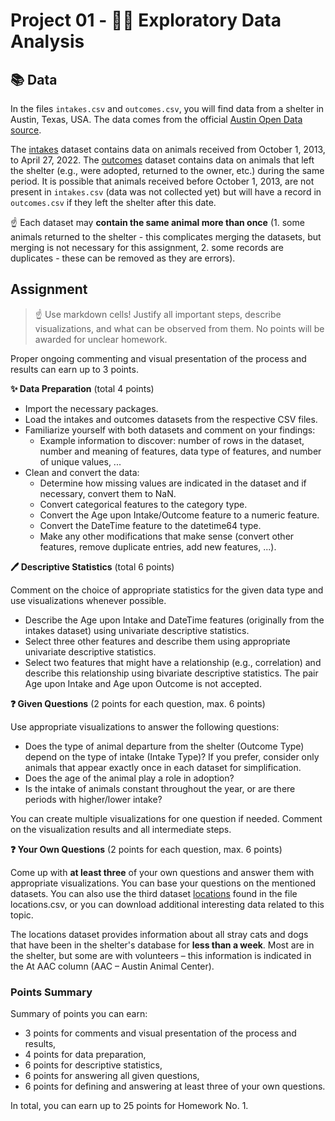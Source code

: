 # Project 01 - 🕵️‍♀️ Exploratory Data Analysis

## 📚 Data
In the files `intakes.csv` and `outcomes.csv`, you will find data from a shelter in Austin, Texas, USA. The data comes from the official [Austin Open Data source](https://data.austintexas.gov/).

The [intakes](https://data.austintexas.gov/Health-and-Community-Services/Austin-Animal-Center-Intakes/wter-evkm) dataset contains data on animals received from October 1, 2013, to April 27, 2022. The [outcomes](https://data.austintexas.gov/Health-and-Community-Services/Austin-Animal-Center-Outcomes/9t4d-g238) dataset contains data on animals that left the shelter (e.g., were adopted, returned to the owner, etc.) during the same period. It is possible that animals received before October 1, 2013, are not present in `intakes.csv` (data was not collected yet) but will have a record in `outcomes.csv` if they left the shelter after this date.

☝️ Each dataset may **contain the same animal more than once** (1. some animals returned to the shelter - this complicates merging the datasets, but merging is not necessary for this assignment, 2. some records are duplicates - these can be removed as they are errors).

## Assignment
> ☝️ Use markdown cells! Justify all important steps, describe visualizations, and what can be observed from them. No points will be awarded for unclear homework.

Proper ongoing commenting and visual presentation of the process and results can earn up to 3 points.

**✨ Data Preparation** (total 4 points)
* Import the necessary packages.
* Load the intakes and outcomes datasets from the respective CSV files.
* Familiarize yourself with both datasets and comment on your findings:
  * Example information to discover: number of rows in the dataset, number and meaning of features, data type of features, and number of unique values, ...
* Clean and convert the data:
  * Determine how missing values are indicated in the dataset and if necessary, convert them to NaN.
  * Convert categorical features to the category type.
  * Convert the Age upon Intake/Outcome feature to a numeric feature.
  * Convert the DateTime feature to the datetime64 type.
  * Make any other modifications that make sense (convert other features, remove duplicate entries, add new features, ...).

**🖊️ Descriptive Statistics** (total 6 points)

Comment on the choice of appropriate statistics for the given data type and use visualizations whenever possible.
* Describe the Age upon Intake and DateTime features (originally from the intakes dataset) using univariate descriptive statistics.
* Select three other features and describe them using appropriate univariate descriptive statistics.
* Select two features that might have a relationship (e.g., correlation) and describe this relationship using bivariate descriptive statistics. The pair Age upon Intake and Age upon Outcome is not accepted.

**❓ Given Questions** (2 points for each question, max. 6 points)

Use appropriate visualizations to answer the following questions:
* Does the type of animal departure from the shelter (Outcome Type) depend on the type of intake (Intake Type)? If you prefer, consider only animals that appear exactly once in each dataset for simplification.
* Does the age of the animal play a role in adoption?
* Is the intake of animals constant throughout the year, or are there periods with higher/lower intake?

You can create multiple visualizations for one question if needed. Comment on the visualization results and all intermediate steps.

**❓ Your Own Questions** (2 points for each question, max. 6 points)

Come up with **at least three** of your own questions and answer them with appropriate visualizations. You can base your questions on the mentioned datasets. You can also use the third dataset [locations](https://data.austintexas.gov/Health-and-Community-Services/Austin-Animal-Center-Found-Pets-Map/hye6-gvq2) found in the file locations.csv, or you can download additional interesting data related to this topic.

The locations dataset provides information about all stray cats and dogs that have been in the shelter's database for **less than a week**. Most are in the shelter, but some are with volunteers – this information is indicated in the At AAC column (AAC – Austin Animal Center).

### Points Summary
Summary of points you can earn:
- 3 points for comments and visual presentation of the process and results,
- 4 points for data preparation,
- 6 points for descriptive statistics,
- 6 points for answering all given questions,
- 6 points for defining and answering at least three of your own questions.

In total, you can earn up to 25 points for Homework No. 1.